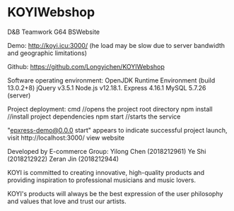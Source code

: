 # KOYIWebshop
D&amp;B Teamwork G64 BSWebsite

Demo: http://koyi.icu:3000/
(he load may be slow due to server bandwidth and geographic limitations)

Github: https://github.com/Longyichen/KOYIWebshop

Software operating environment:
OpenJDK Runtime Environment (build 13.0.2+8)
jQuery v3.5.1
Node.js v12.18.1.
Express 4.16.1
MySQL 5.7.26 (server)

Project deployment:
cmd   //opens the project root directory
npm install    //install project dependencies
npm start    //starts the service

"epxress-demo@0.0.0 start" appears to indicate successful project launch,
visit http://localhost:3000/ view website


Developed by E-commerce Group:
Yilong Chen (2018212961)
Ye Shi (2018212922)
Zeran Jin (2018212944)

KOYI is committed to creating innovative, high-quality products and providing inspiration to professional musicians and music lovers.

KOYI's products will always be the best expression of the user philosophy and values that love and trust our artists.